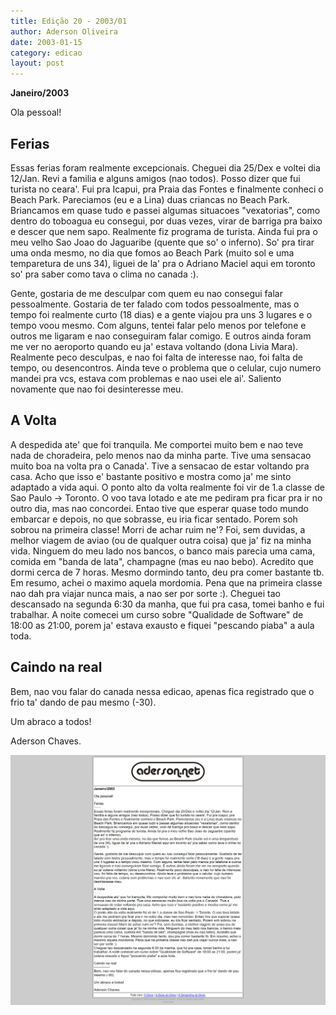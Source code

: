 ```yaml
---
title: Edição 20 - 2003/01
author: Aderson Oliveira
date: 2003-01-15
category: edicao
layout: post
---
```


**Janeiro/2003**

Ola pessoal!

Ferias
------
Essas ferias foram realmente excepcionais. Cheguei dia 25/Dex e voltei dia 12/Jan. Revi a familia e alguns amigos (nao todos). Posso dizer que fui turista no ceara'. Fui pra Icapui, pra Praia das Fontes e finalmente conheci o Beach Park. Pareciamos (eu e a Lina) duas criancas no Beach Park. Briancamos em quase tudo e passei algumas situacoes "vexatorias", como dentro do toboagua eu consegui, por duas vezes, virar de barriga pra baixo e descer que nem sapo. Realmente fiz programa de turista. Ainda fui pra o meu velho Sao Joao do Jaguaribe (quente que so' o inferno).
So' pra tirar uma onda mesmo, no dia que fomos ao Beach Park (muito sol e uma temparetura de uns 34), liguei de la' pra o Adriano Maciel aqui em toronto so' pra saber como tava o clima no canada :).

Gente, gostaria de me desculpar com quem eu nao consegui falar pessoalmente. Gostaria de ter falado com todos pessoalmente, mas o tempo foi realmente curto (18 dias) e a gente viajou pra uns 3 lugares e o tempo voou mesmo. Com alguns, tentei falar pelo menos por telefone e outros me ligaram e nao conseguiram falar comigo. E outros ainda foram me ver no aeroporto quando eu ja' estava voltando (dona Livia Mara). Realmente peco desculpas, e nao foi falta de interesse nao, foi falta de tempo, ou desencontros. Ainda teve o problema que o celular, cujo numero mandei pra vcs, estava com problemas e nao usei ele ai'. Saliento novamente que nao foi desinteresse meu.

A Volta
-------
A despedida ate' que foi tranquila. Me comportei muito bem e nao teve nada de choradeira, pelo menos nao da minha parte. Tive uma sensacao muito boa na volta pra o Canada'. Tive a sensacao de estar voltando pra casa. Acho que isso e' bastante positivo e mostra como ja' me sinto adaptado a vida aqui.
O ponto alto da volta realmente foi vir de 1.a classe de Sao Paulo -> Toronto. O voo tava lotado e ate me pediram pra ficar pra ir no outro dia, mas nao concordei. Entao tive que esperar quase todo mundo embarcar e depois, no que sobrasse, eu iria ficar sentado. Porem soh sobrou na primeira classe! Morri de achar ruim ne'? Foi, sem duvidas, a melhor viagem de aviao (ou de qualquer outra coisa) que ja' fiz na minha vida. Ninguem do meu lado nos bancos, o banco mais parecia uma cama, comida em "banda de lata", champagne (mas eu nao bebo). Acredito que dormi cerca de 7 horas. Mesmo dormindo tanto, deu pra comer bastante tb. Em resumo, achei o maximo aquela mordomia. Pena que na primeira classe nao dah pra viajar nunca mais, a nao ser por sorte :).
Cheguei tao descansado na segunda 6:30 da manha, que fui pra casa, tomei banho e fui trabalhar. A noite comecei um curso sobre "Qualidade de Software" de 18:00 as 21:00, porem ja' estava exausto e fiquei "pescando piaba" a aula toda.

Caindo na real
--------------
Bem, nao vou falar do canada nessa edicao, apenas fica registrado que o frio ta' dando de pau mesmo (-30).

Um abraco a todos!

Aderson Chaves.

[![Imagem no site original](/assets/images/edicao20.png)](/assets/images/edicao20.png)